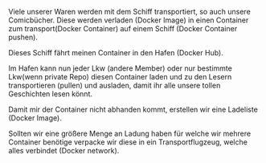 Viele unserer Waren werden mit dem Schiff transportiert, so auch unsere Comicbücher.
Diese werden verladen (Docker Image) in einen Container zum transport(Docker Container)  auf einem Schiff (Docker Container pushen).

Dieses Schiff fährt meinen Container in den Hafen (Docker Hub).

Im Hafen kann nun jeder Lkw (andere Member) oder nur bestimmte Lkw(wenn private Repo) diesen Container laden und zu den Lesern transportieren (pullen) und ausladen, damit ihr alle unsere tollen Geschichten lesen könnt.

Damit mir der Container nicht abhanden kommt, erstellen wir eine Ladeliste (Docker Image).

Sollten wir eine größere Menge an Ladung haben für welche wir mehrere Container benötige verpacke wir diese in ein Transportflugzeug, welche alles verbindet (Docker network).

